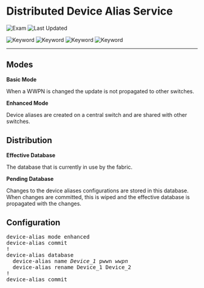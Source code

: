 # Distributed Device Alias Service

![Exam](https://img.shields.io/badge/DCCOR-8A2BE2)
![Last Updated](https://img.shields.io/badge/Last%20Updated-2024--01--22-blue)

![Keyword](https://img.shields.io/badge/Device%20Alias-darkgreen)
![Keyword](https://img.shields.io/badge/Distributed%20Device%20Alias%20Service-darkgreen)
![Keyword](https://img.shields.io/badge/Effective%20Database-darkgreen)
![Keyword](https://img.shields.io/badge/Pending%20Database-darkgreen)

<hr>

## Modes

**Basic Mode**

When a WWPN is changed the update is not propagated to other switches.

**Enhanced Mode**
 
Device aliases are created on a central switch and are shared with other switches.

## Distribution

**Effective Database**

The database that is currently in use by the fabric.

**Pending Database**

Changes to the device aliases configurations are stored in this database. When changes are committed, this is wiped and the effective database is propagated with the changes.

## Configuration

<pre>
device-alias mode enhanced
device-alias commit
!
device-alias database
  device-alias name <i>Device_1</i> pwwn <i>wwpn</i>
  device-alias rename Device_1 Device_2
!
device-alias commit
</pre>

